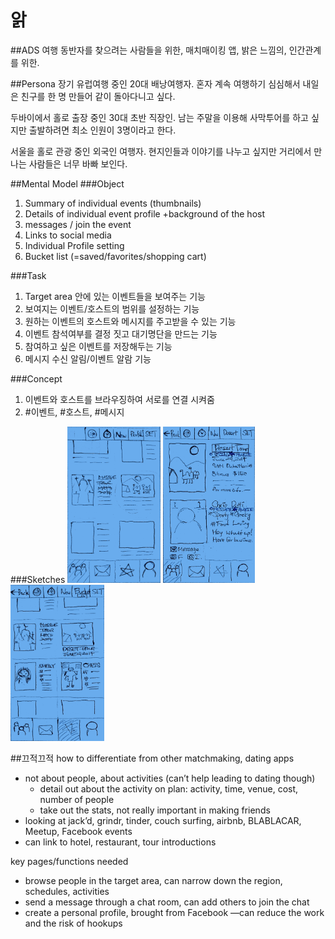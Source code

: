 # 앍
##ADS
여행 동반자를 찾으려는 사람들을 위한, 매치매이킹 앱, 밝은 느낌의, 인간관계를 위한.

##Persona
장기 유럽여행 중인 20대 배낭여행자. 혼자 계속 여행하기 심심해서 내일은 친구를 한 명 만들어 같이 돌아다니고 싶다.

두바이에서 홀로 출장 중인 30대 초반 직장인. 남는 주말을 이용해 사막투어를 하고 싶지만 출발하려면 최소 인원이 3명이라고 한다. 

서울을 홀로 관광 중인 외국인 여행자. 현지인들과 이야기를 나누고 싶지만 거리에서 만나는 사람들은 너무 바빠 보인다.

##Mental Model
###Object
1. Summary of individual events (thumbnails)
2. Details of individual event profile +background of the host
3. messages / join the event
4. Links to social media
5. Individual Profile setting
6. Bucket list (=saved/favorites/shopping cart)

###Task
1. Target area 안에 있는 이벤트들을 보여주는 기능
2. 보여지는 이벤트/호스트의 범위를 설정하는 기능
3. 원하는 이벤트의 호스트와 메시지를 주고받을 수 있는 기능
4. 이벤트 참석여부를 결정 짓고 대기명단을 만드는 기능
5. 참여하고 싶은 이벤트를 저장해두는 기능
6. 메시지 수신 알림/이벤트 알람 기능

###Concept
1. 이벤트와 호스트를 브라우징하여 서로를 연결 시켜줌
2. #이벤트, #호스트, #메시지

###Sketches
<img src="https://github.com/atssajhg/mock-sketches/blob/master/앍.스케치%201.png?raw=true" alt="Completry Screenshot" height="250" > <img src="https://github.com/atssajhg/mock-sketches/blob/master/앍.스케치%202.png?raw=true" alt="Completry Screenshot" height="250" > <img src="https://github.com/atssajhg/mock-sketches/blob/master/앍.스케치%203.png?raw=true" alt="Completry Screenshot" height="250" >

##끄적끄적
how to differentiate from other matchmaking, dating apps
- not about people, about activities (can’t help leading to dating though)
    - detail out about the activity on plan: activity, time, venue, cost, number of people
    - take out the stats, not really important in making friends
- looking at jack’d, grindr, tinder, couch surfing, airbnb, BLABLACAR, Meetup, Facebook events
- can link to hotel, restaurant, tour introductions

key pages/functions needed
- browse people in the target area, can narrow down the region, schedules, activities 
- send a message through a chat room, can add others to join the chat
- create a personal profile, brought from Facebook —can reduce the work and the risk of hookups
